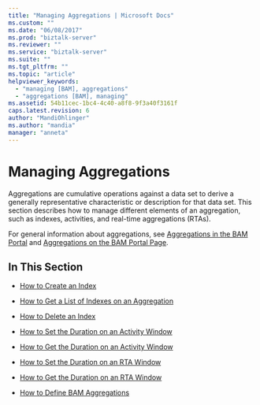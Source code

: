 ```yaml
---
title: "Managing Aggregations | Microsoft Docs"
ms.custom: ""
ms.date: "06/08/2017"
ms.prod: "biztalk-server"
ms.reviewer: ""
ms.service: "biztalk-server"
ms.suite: ""
ms.tgt_pltfrm: ""
ms.topic: "article"
helpviewer_keywords: 
  - "managing [BAM], aggregations"
  - "aggregations [BAM], managing"
ms.assetid: 54b11cec-1bc4-4c40-a8f8-9f3a40f3161f
caps.latest.revision: 6
author: "MandiOhlinger"
ms.author: "mandia"
manager: "anneta"
---
```

# Managing Aggregations
Aggregations are cumulative operations against a data set to derive a generally representative characteristic or description for that data set. This section describes how to manage different elements of an aggregation, such as indexes, activities, and real-time aggregations (RTAs).  
  
 For general information about aggregations, see [Aggregations in the BAM Portal](../core/aggregations-in-the-bam-portal.md) and [Aggregations on the BAM Portal Page](../core/aggregations-on-the-bam-portal-page.md).  
  
## In This Section  
  
-   [How to Create an Index](../core/how-to-create-an-index.md)  
  
-   [How to Get a List of Indexes on an Aggregation](../core/how-to-get-a-list-of-indexes-on-an-aggregation.md)  
  
-   [How to Delete an Index](../core/how-to-delete-an-index.md)  
  
-   [How to Set the Duration on an Activity Window](../core/how-to-set-the-duration-on-an-activity-window.md)  
  
-   [How to Get the Duration on an Activity Window](../core/how-to-get-the-duration-on-an-activity-window.md)  
  
-   [How to Set the Duration on an RTA Window](../core/how-to-set-the-duration-on-an-rta-window.md)  
  
-   [How to Get the Duration on an RTA Window](../core/how-to-get-the-duration-on-an-rta-window.md)  
  
-   [How to Define BAM Aggregations](../core/how-to-define-bam-aggregations.md)